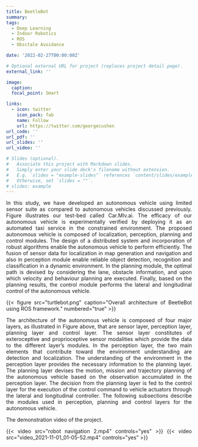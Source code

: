```yaml
---
title: BeetleBot
summary:
tags:
  - Deep Learning
  - Indoor Robotics
  - ROS
  - Obsctale Avoidance

date: '2022-02-27T00:00:00Z'

# Optional external URL for project (replaces project detail page).
external_link: ''

image:
  caption: 
  focal_point: Smart

links:
  - icon: twitter
    icon_pack: fab
    name: Follow
    url: https://twitter.com/georgecushen
url_code: ''
url_pdf: ''
url_slides: ''
url_video: ''

# Slides (optional).
#   Associate this project with Markdown slides.
#   Simply enter your slide deck's filename without extension.
#   E.g. `slides = "example-slides"` references `content/slides/example-slides.md`.
#   Otherwise, set `slides = ""`.
# slides: example
---
```



<style>body {text-align: justify}</style>
In this study, we have developed an autonomous vehicle using limited sensor suite as compared to autonomous vehicles discussed previously. Figure  illustrates our test-bed called Car.Mlv.ai. The efficacy of our autonomous vehicle is experimentally verified by deploying it as an automated taxi service in the constrained environment. The proposed autonomous vehicle is composed of localization, perception, planning and control modules. The design of a distributed system and incorporation of robust algorithms enable the autonomous vehicle to perform efficiently. The fusion of sensor data for localization in map generation and navigation and also in perception module enable reliable object detection, recognition and classification in a dynamic environment. In the planning module, the optimal path is devised by considering the lane, obstacle information, and upon which velocity and behaviour planning are executed. Finally, based on the planning results, the control module performs the lateral and longitudinal control of the autonomous vehicle.

{{< figure src="turtlebot.png" caption="Overall architecture of BeetleBot using ROS framework." numbered="true" >}}

The architecture of the autonomous vehicle is composed of four major layers, as illustrated in Figure above, that are sensor layer, perception layer, planning layer and control layer. The sensor layer constitutes of exteroceptive and proprioceptive sensor modalities which provide the data to the different layer’s modules. In the perception layer, the two main elements that contribute toward the environment understanding are detection and localization. The understanding of the environment in the perception layer provides the necessary information to the planning layer. The planning layer devises the motion, mission and trajectory planning of the autonomous vehicle based on the observation accumulated in the perception layer. The decision from the planning layer is fed to the control layer for the execution of the control command to vehicle actuators through the lateral and longitudinal controller. The following subsections describe the modules used in perception, planning and control layers for the autonomous vehicle.

The demonstration video of the project.

{{< video src="robot navigation 2.mp4" controls="yes" >}}
{{< video src="video_2021-11-01_01-05-52.mp4" controls="yes" >}}



